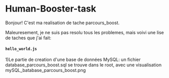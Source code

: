 # Human-Booster-task

Bonjour!
C'est ma realisation de tache parcours_boost.

Maleuresement, je ne suis pas resolu tous les problemes, mais voivi une lise de taches que j'ai fait:
#### **`hello_world.js`**
1)Le partie de creation d'une base de données MySQL: un fichier database_parcours_boost.sql se trouve dans le root, avec une visualisation mySQL_batabase_parcours_boost.png
